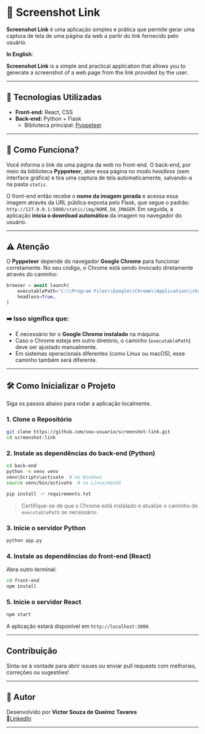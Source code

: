 
# 📸 Screenshot Link

**Screenshot Link** é uma aplicação simples e prática que permite gerar uma captura de tela de uma página da web a partir do link fornecido pelo usuário.  

**In English**:

**Screenshot Link** is a simple and practical application that allows you to generate a screenshot of a web page from the link provided by the user.

---

## 🚀 Tecnologias Utilizadas

- **Front-end:** React, CSS
- **Back-end:** Python + Flask  
  - Biblioteca principal: [Pyppeteer](https://github.com/pyppeteer/pyppeteer)

---

## 🧠 Como Funciona?

Você informa o link de uma página da web no front-end. O back-end, por meio da biblioteca **Pyppeteer**, abre essa página no modo *headless* (sem interface gráfica) e tira uma captura de tela automaticamente, salvando-a na pasta `static`.

O front-end então recebe o **nome da imagem gerada** e acessa essa imagem através da URL pública exposta pelo Flask, que segue o padrão:
``http://127.0.0.1:5000/static/img/NOME_DA_IMAGEM``. Em seguida, a aplicação **inicia o download automático** da imagem no navegador do usuário.

---

## ⚠️ Atenção

O **Pyppeteer** depende do navegador **Google Chrome** para funcionar corretamente. No seu código, o Chrome está sendo invocado diretamente através do caminho:

```python
browser = await launch(
    executablePath="C:\\Program Files\\Google\\Chrome\\Application\\chrome.exe",
    headless=True,
)
```

### ➡️ Isso significa que:

- É necessário ter o **Google Chrome instalado** na máquina.
- Caso o Chrome esteja em outro diretório, o caminho (`executablePath`) deve ser ajustado manualmente.
- Em sistemas operacionais diferentes (como Linux ou macOS), esse caminho também será diferente.

---

## 🛠️ Como Inicializar o Projeto

Siga os passos abaixo para rodar a aplicação localmente.

### 1. Clone o Repositório

```bash
git clone https://github.com/seu-usuario/screenshot-link.git
cd screenshot-link
```

### 2. Instale as dependências do back-end (Python)

```bash
cd back-end
python -m venv venv
venv\Scripts\activate  # no Windows
source venv/bin/activate  # no Linux/macOS

pip install -r requirements.txt
```

> Certifique-se de que o Chrome está instalado e atualize o caminho de `executablePath` se necessário.

### 3. Inicie o servidor Python

```bash
python app.py
```


### 4. Instale as dependências do front-end (React)

Abra outro terminal:

```bash
cd front-end
npm install
```

### 5. Inicie o servidor React

```bash
npm start
```

A aplicação estará disponível em `http://localhost:3000`.

---

## Contribuição

Sinta-se à vontade para abrir issues ou enviar pull requests com melhorias, correções ou sugestões!

---

## 👤 Autor


Desenvolvido por **Victor Souza de Queiroz Tavares**  
🔗[LinkedIn](https://www.linkedin.com/in/victor-tavares-profissional/)


---
